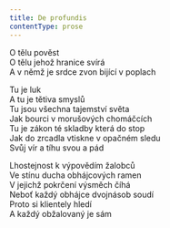 ```yaml
---
title: De profundis
contentType: prose
---
```


<section>

O tělu pověst  
O tělu jehož hranice svírá  
A v němž je srdce zvon bijící v poplach

Tu je luk  
A tu je tětiva smyslů  
Tu jsou všechna tajemství světa  
Jak bourci v morušových chomáčcích  
Tu je zákon té skladby která do stop  
Jak do zrcadla vtiskne v opačném sledu  
Svůj vír a tíhu svou a pád

Lhostejnost k výpovědím žalobců  
Ve stínu ducha obhájcových ramen  
V jejichž pokrčení výsměch číhá  
Neboť každý obhájce dvojnásob soudí  
Proto si klientely hledí  
A každý obžalovaný je sám

</section>

